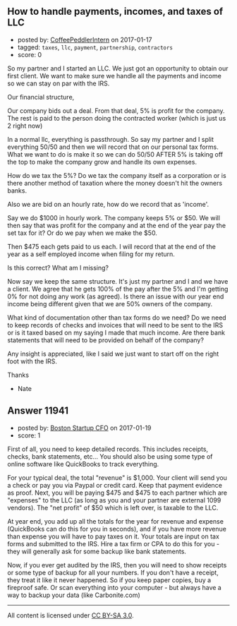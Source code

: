 ## How to handle payments, incomes, and taxes of LLC

- posted by: [CoffeePeddlerIntern](https://stackexchange.com/users/2283685/coffeepeddlerintern) on 2017-01-17
- tagged: `taxes`, `llc`, `payment`, `partnership`, `contractors`
- score: 0

So my partner and I started an LLC. We just got an opportunity to obtain our first client. We want to make sure we handle all the payments and income so we can stay on par with the IRS. 

Our financial structure, 

Our company bids out a deal. From that deal, 5% is profit for the company. The rest is paid to the person doing the contracted worker (which is just us 2 right now) 

In a normal llc, everything is passthrough. So say my partner and I split everything 50/50 and then we will record that on our personal tax forms. What we want to do is make it so we can do 50/50 AFTER 5% is taking off the top to make the company grow and handle its own expenses. 

How do we tax the 5%? Do we tax the company itself as a corporation or is there another method of taxation where the money doesn't hit the owners banks. 

Also we are bid on an hourly rate, how do we record that as 'income'. 

Say we do $1000 in hourly work. The company keeps 5% or $50. We will then say that was profit for the company and at the end of the year pay the set tax for it? Or do we pay when we make the $50. 

Then $475 each gets paid to us each. I will record that at the end of the year as a self employed income when filing for my return.


Is this correct? What am I missing?


Now say we keep the same structure. It's just my partner and I and we have a client. We agree that he gets 100% of the pay after the 5% and I'm getting 0% for not doing any work (as agreed). Is there an issue with our year end income being different given that we are 50% owners of the company. 


What kind of documentation other than tax forms do we need? Do we need to keep records of checks and invoices that will need to be sent to the IRS or is it taxed based on my saying I made that much income. Are there bank statements that will need to be provided on behalf of the company?


Any insight is appreciated, like I said we just want to start off on the right foot with the IRS. 


Thanks
- Nate





## Answer 11941

- posted by: [Boston Startup CFO](https://stackexchange.com/users/9992633/boston-startup-cfo) on 2017-01-19
- score: 1

First of all, you need to keep detailed records.  This includes receipts, checks, bank statements, etc...  You should also be using some type of online software like QuickBooks to track everything.

For your typical deal, the total "revenue" is $1,000.  Your client will send you a check or pay you via Paypal or credit card. Keep that payment evidence as proof.  Next, you will be paying $475 and $475 to each partner which are "expenses" to the LLC (as long as you and your partner are external 1099 vendors).  The "net profit" of $50 which is left over, is taxable to the LLC.    

At year end, you add up all the totals for the year for revenue and expense (QuickBooks can do this for you in seconds), and if you have more revenue than expense you will have to pay taxes on it.  Your totals are input on tax forms and submitted to the IRS.  Hire a tax firm or CPA to do this for you - they will generally ask for some backup like bank statements.

Now, if you ever get audited by the IRS, then you will need to show receipts or some type of backup for all your numbers.  If you don't have a receipt, they treat it like it never happened.  So if you keep paper copies, buy a fireproof safe.  Or scan everything into your computer - but always have a way to backup your data (like Carbonite.com)
 



---

All content is licensed under [CC BY-SA 3.0](https://creativecommons.org/licenses/by-sa/3.0/).
